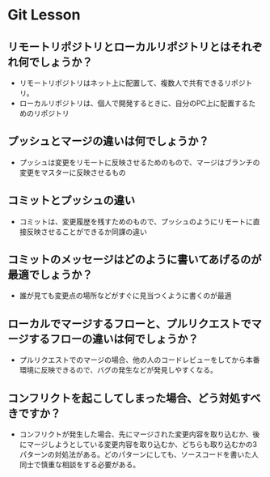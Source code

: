 # Git Lesson

## リモートリポジトリとローカルリポジトリとはそれぞれ何でしょうか？
- リモートリポジトリはネット上に配置して、複数人で共有できるリポジトリ。
- ローカルリポジトリは、個人で開発するときに、自分のPC上に配置するためのリポジトリ


## プッシュとマージの違いは何でしょうか？
- プッシュは変更をリモートに反映させるためのもので、マージはブランチの変更をマスターに反映させるもの


## コミットとプッシュの違い
- コミットは、変更履歴を残すためのもので、プッシュのようにリモートに直接反映させることができるか同課の違い



## コミットのメッセージはどのように書いてあげるのが最適でしょうか？
- 誰が見ても変更点の場所などがすぐに見当つくように書くのが最適



## ローカルでマージするフローと、プルリクエストでマージするフローの違いは何でしょうか？
- プルリクエストでのマージの場合、他の人のコードレビューをしてから本番環境に反映できるので、バグの発生などが発見しやすくなる。


## コンフリクトを起こしてしまった場合、どう対処すべきですか？
- コンフリクトが発生した場合、先にマージされた変更内容を取り込むか、後にマージしようとしている変更内容を取り込むか、どちらも取り込むかの3パターンの対処法がある。どのパターンにしても、ソースコードを書いた人同士で慎重な相談をする必要がある。
